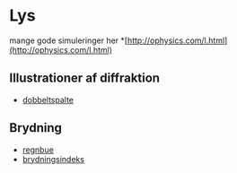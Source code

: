 # Lys
mange gode simuleringer her
*[http://ophysics.com/l.html](http://ophysics.com/l.html)



## Illustrationer af diffraktion
* [dobbeltspalte](http://ophysics.com/l4.html)

## Brydning
* [regnbue](http://ophysics.com/l17.html)
* [brydningsindeks](http://ophysics.com/l7.html)
